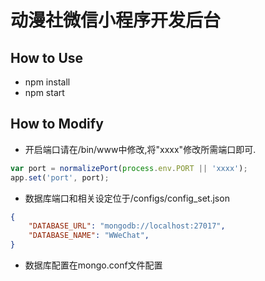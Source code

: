 # 动漫社微信小程序开发后台

## How to Use

- npm install
- npm start

## How to Modify

- 开启端口请在/bin/www中修改,将"xxxx"修改所需端口即可.

```js
var port = normalizePort(process.env.PORT || 'xxxx');
app.set('port', port);
```

- 数据库端口和相关设定位于/configs/config_set.json

```json
{
    "DATABASE_URL": "mongodb://localhost:27017",
    "DATABASE_NAME": "WWeChat",
}
```

- 数据库配置在mongo.conf文件配置
